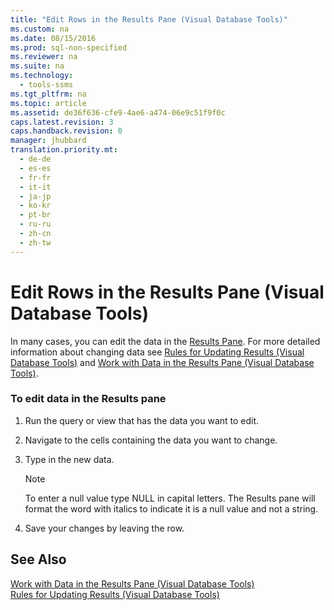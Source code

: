 ```yaml
---
title: "Edit Rows in the Results Pane (Visual Database Tools)"
ms.custom: na
ms.date: 08/15/2016
ms.prod: sql-non-specified
ms.reviewer: na
ms.suite: na
ms.technology: 
  - tools-ssms
ms.tgt_pltfrm: na
ms.topic: article
ms.assetid: de36f636-cfe9-4ae6-a474-06e9c51f9f0c
caps.latest.revision: 3
caps.handback.revision: 0
manager: jhubbard
translation.priority.mt: 
  - de-de
  - es-es
  - fr-fr
  - it-it
  - ja-jp
  - ko-kr
  - pt-br
  - ru-ru
  - zh-cn
  - zh-tw
---
```

# Edit Rows in the Results Pane (Visual Database Tools)
In many cases, you can edit the data in the [Results Pane](../content/Results-Pane--Visual-Database-Tools-.md). For more detailed information about changing data see [Rules for Updating Results &#40;Visual Database Tools&#41;](../content/Rules-for-Updating-Results--Visual-Database-Tools-.md) and [Work with Data in the Results Pane &#40;Visual Database Tools&#41;](../content/Work-with-Data-in-the-Results-Pane--Visual-Database-Tools-.md).  
  
### To edit data in the Results pane  
  
1.  Run the query or view that has the data you want to edit.  
  
2.  Navigate to the cells containing the data you want to change.  
  
3.  Type in the new data.  
  
    > [!NOTE]  
    > To enter a null value type NULL in capital letters. The Results pane will format the word with italics to indicate it is a null value and not a string.  
  
4.  Save your changes by leaving the row.  
  
## See Also  
[Work with Data in the Results Pane &#40;Visual Database Tools&#41;](../content/Work-with-Data-in-the-Results-Pane--Visual-Database-Tools-.md)  
[Rules for Updating Results &#40;Visual Database Tools&#41;](../content/Rules-for-Updating-Results--Visual-Database-Tools-.md)  
  
